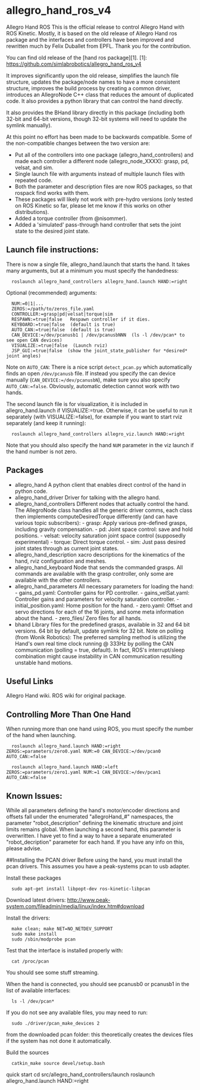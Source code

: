 # allegro_hand_ros_v4

Allegro Hand ROS
This is the official release to control Allegro Hand with ROS Kinetic. Mostly, it is based on the old release of Allegro Hand ros package and the interfaces and controllers have been improved and rewritten much by Felix Duballet from EPFL. Thank you for the contribution.

You can find old release of the [hand ros package][1]. [1]: https://github.com/simlabrobotics/allegro_hand_ros_v4

It improves significantly upon the old release, simplifies the launch file structure, updates the package/node names to have a more consistent structure, improves the build process by creating a common driver, introduces an AllegroNode C++ class that reduces the amount of duplicated code. It also provides a python library that can control the hand directly.

It also provides the BHand library directly in this package (including both 32-bit and 64-bit versions, though 32-bit systems will need to update the symlink manually).

At this point no effort has been made to be backwards compatible. Some of the non-compatible changes between the two version are:

- Put all of the controllers into one package (allegro_hand_controllers) and made each controller a different node (allegro_node_XXXX): grasp, pd, velsat, and sim.
- Single launch file with arguments instead of multiple launch files with repeated code.
- Both the parameter and description files are now ROS packages, so that rospack find works with them.
- These packages will likely not work with pre-hydro versions (only tested on ROS Kinetic so far, please let me know if this works on other distributions).
- Added a torque controller (from @nisommer).
- Added a 'simulated' pass-through hand controller that sets the joint state to the desired joint state.

## Launch file instructions:
There is now a single file, allegro_hand.launch that starts the hand. It takes many arguments, but at a minimum you must specify the handedness:

      roslaunch allegro_hand_controllers allegro_hand.launch HAND:=right
Optional (recommended) arguments:

      NUM:=0|1|...
      ZEROS:=/path/to/zeros_file.yaml
      CONTROLLER:=grasp|pd|velsat|torque|sim
      RESPAWN:=true|false   Respawn controller if it dies.
      KEYBOARD:=true|false  (default is true)
      AUTO_CAN:=true|false  (default is true)
      CAN_DEVICE:=/dev/pcanusb1 | /dev/pcanusbNNN  (ls -l /dev/pcan* to see open CAN devices)
      VISUALIZE:=true|false  (Launch rviz)
      JSP_GUI:=true|false  (show the joint_state_publisher for *desired* joint angles)
Note on `AUTO_CAN`: There is a nice script `detect_pcan.py` which automatically finds an open `/dev/pcanusb` file. If instead you specify the can device manually (`CAN_DEVICE:=/dev/pcanusbN`), make sure you also specify `AUTO_CAN:=false`. Obviously, automatic detection cannot work with two hands.

The second launch file is for visualization, it is included in allegro_hand.launch if VISUALIZE:=true. Otherwise, it can be useful to run it separately (with VISUALIZE:=false), for example if you want to start rviz separately (and keep it running):

      roslaunch allegro_hand_controllers allegro_viz.launch HAND:=right

Note that you should also specify the hand `NUM` parameter in the viz launch if the hand number is not zero.

## Packages

- allegro_hand A python client that enables direct control of the hand in python code.
- allegro_hand_driver Driver for talking with the allegro hand.
- allegro_hand_controllers Different nodes that actually control the hand. The AllegroNode class handles all the generic driver comms, each class then implements computeDesiredTorque differently (and can have various topic subscribers):
      - grasp: Apply various pre-defined grasps, including gravity compensation.
      - pd: Joint space control: save and hold positions.
      - velsat: velocity saturation joint space control (supposedly experimental)
      - torque: Direct torque control.
      - sim: Just pass desired joint states through as current joint states.
- allegro_hand_description xacro descriptions for the kinematics of the hand, rviz configuration and meshes.
- allegro_hand_keyboard Node that sends the commanded grasps. All commands are available with the grasp controller, only some are available with the other controllers.
- allegro_hand_parameters All necessary parameters for loading the hand:
      - gains_pd.yaml: Controller gains for PD controller.
      - gains_velSat.yaml: Controller gains and parameters for velocity saturation controller.
      - initial_position.yaml: Home position for the hand.
      - zero.yaml: Offset and servo directions for each of the 16 joints, and some meta information about the hand.
      - zero_files/ Zero files for all hands.
- bhand Library files for the predefined grasps, available in 32 and 64 bit versions. 64 bit by default, update symlink for 32 bit.
Note on polling (from Wonik Robotics): The preferred sampling method is utilizing the Hand's own real time clock running @ 333Hz by polling the CAN communication (polling = true, default). In fact, ROS's interrupt/sleep combination might cause instability in CAN communication resulting unstable hand motions.

## Useful Links
Allegro Hand wiki.
ROS wiki for original package.

## Controlling More Than One Hand
When running more than one hand using ROS, you must specify the number of the hand when launching.

      roslaunch allegro_hand.launch HAND:=right ZEROS:=parameters/zero0.yaml NUM:=0 CAN_DEVICE:=/dev/pcan0 AUTO_CAN:=false

      roslaunch allegro_hand.launch HAND:=left  ZEROS:=parameters/zero1.yaml NUM:=1 CAN_DEVICE:=/dev/pcan1 AUTO_CAN:=false
## Known Issues:
While all parameters defining the hand's motor/encoder directions and offsets fall under the enumerated "allegroHand_#" namespaces, the parameter "robot_description" defining the kinematic structure and joint limits remains global. When launching a second hand, this parameter is overwritten. I have yet to find a way to have a separate enumerated "robot_decription" parameter for each hand. If you have any info on this, please advise.

##Installing the PCAN driver
Before using the hand, you must install the pcan drivers. This assumes you have a peak-systems pcan to usb adapter.

Install these packages

      sudo apt-get install libpopt-dev ros-kinetic-libpcan

Download latest drivers: http://www.peak-system.com/fileadmin/media/linux/index.htm#download

Install the drivers:

      make clean; make NET=NO_NETDEV_SUPPORT
      sudo make install
      sudo /sbin/modprobe pcan
Test that the interface is installed properly with:

      cat /proc/pcan
You should see some stuff streaming.

When the hand is connected, you should see pcanusb0 or pcanusb1 in the list of available interfaces:

      ls -l /dev/pcan*
If you do not see any available files, you may need to run:

      sudo ./driver/pcan_make_devices 2
from the downloaded pcan folder: this theoretically creates the devices files if the system has not done it automatically.

Build the sources

      catkin_make source devel/setup.bash

quick start cd src/allegro_hand_controllers/launch roslaunch allegro_hand.launch HAND:=right
